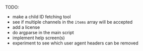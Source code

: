 TODO:
* make a child ID fetching tool
* see if multiple channels in the `items` array will be accepted
* add a license
* do argparse in the main script
* implement help screen(s)
* experiment to see which user agent headers can be removed
